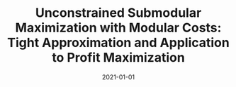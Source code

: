 ---
title: "Unconstrained Submodular Maximization with Modular Costs: Tight Approximation and Application to Profit Maximization"
date: 2021-01-01
publishDate: 2021-05-18T05:06:32.794162Z
authors: ["Tianyuan Jin", "Yu Yang", "Renchi Yang*", "Jieming Shi", "Keke Huang", "Xiaokui Xiao"]
publication_types: ["2"]
abstract: ""
featured: false
venue: "Proceedings of the VLDB Endowment (PVLDB)"
link: "http://vldb.org/pvldb/vol14/p1756-jin.pdf"
doi: "10.14778/3467861.3467866"
---